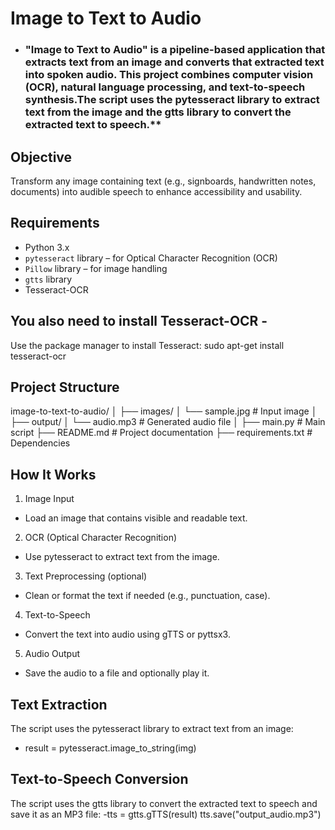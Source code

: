 # Image to Text to Audio


- ###  "Image to Text to Audio" is a pipeline-based application that extracts text from an image and converts that extracted text into spoken audio. This project combines computer vision (OCR), natural language processing, and text-to-speech synthesis.The script uses the pytesseract library to extract text from the image and the gtts library to convert the extracted text to speech.**



## Objective

Transform any image containing text (e.g., signboards, handwritten notes, documents) into audible speech to enhance accessibility and usability.  


## Requirements

- Python 3.x
- `pytesseract` library – for Optical Character Recognition (OCR)
- `Pillow` library – for image handling
- `gtts` library
- Tesseract-OCR



## You also need to install Tesseract-OCR - 
Use the package manager to install Tesseract: sudo apt-get install tesseract-ocr



## Project Structure
image-to-text-to-audio/
│
├── images/
│   └── sample.jpg                # Input image
│
├── output/
│   └── audio.mp3                 # Generated audio file
│
├── main.py                       # Main script
├── README.md                     # Project documentation
├── requirements.txt              # Dependencies




## How It Works

1. Image Input
- Load an image that contains visible and readable text.
2. OCR (Optical Character Recognition)
- Use pytesseract to extract text from the image.
3. Text Preprocessing (optional)
- Clean or format the text if needed (e.g., punctuation, case).
4. Text-to-Speech
- Convert the text into audio using gTTS or pyttsx3.
5. Audio Output
- Save the audio to a file and optionally play it.

  
## Text Extraction

The script uses the pytesseract library to extract text from an image:
- result = pytesseract.image_to_string(img)



## Text-to-Speech Conversion
The script uses the gtts library to convert the extracted text to speech and save it as an MP3 file:
-tts = gtts.gTTS(result)
tts.save("output_audio.mp3")
